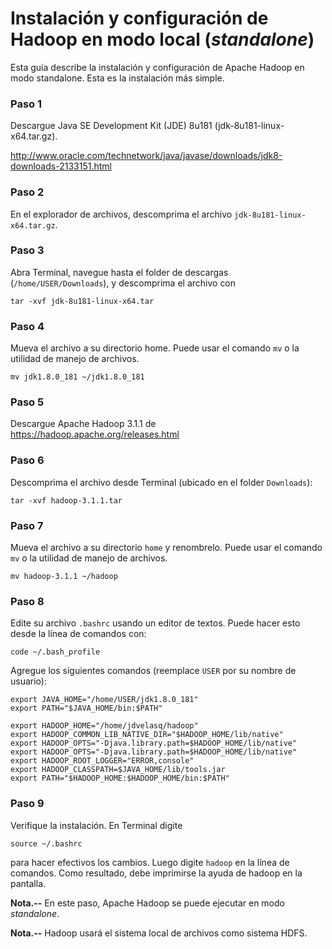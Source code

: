 # Instalación y configuración de Hadoop en modo local (*standalone*)


Esta guía describe la instalación y configuración  de Apache Hadoop en modo standalone. 
Esta es la instalación más simple.

### Paso 1

Descargue Java SE Development Kit (JDE) 8u181 (jdk-8u181-linux-x64.tar.gz). 

http://www.oracle.com/technetwork/java/javase/downloads/jdk8-downloads-2133151.html


### Paso 2

En el explorador de archivos, descomprima el archivo `jdk-8u181-linux-x64.tar.gz`.


### Paso 3

Abra Terminal, navegue hasta el folder de descargas (`/home/USER/Downloads`), y 
descomprima el archivo con

    tar -xvf jdk-8u181-linux-x64.tar


### Paso 4

Mueva el archivo a su directorio home. Puede usar el comando `mv` o la utilidad de 
manejo de archivos.

    mv jdk1.8.0_181 ~/jdk1.8.0_181

### Paso 5

Descargue Apache Hadoop 3.1.1 de https://hadoop.apache.org/releases.html


### Paso 6

Descomprima el archivo desde Terminal (ubicado en el folder `Downloads`):

    tar -xvf hadoop-3.1.1.tar
    
    
### Paso 7

Mueva el archivo a su directorio `home` y renombrelo. Puede usar el comando `mv` o la utilidad de 
manejo de archivos.

    mv hadoop-3.1.1 ~/hadoop


### Paso 8

Edite su archivo `.bashrc` usando un editor de textos. Puede hacer esto desde
la línea de comandos con:

    code ~/.bash_profile
    
Agregue los siguientes comandos (reemplace `USER` por su nombre de usuario):

    export JAVA_HOME="/home/USER/jdk1.8.0_181"
    export PATH="$JAVA_HOME/bin:$PATH"

    export HADOOP_HOME="/home/jdvelasq/hadoop"
    export HADOOP_COMMON_LIB_NATIVE_DIR="$HADOOP_HOME/lib/native"
    export HADOOP_OPTS="-Djava.library.path=$HADOOP_HOME/lib/native"
    export HADOOP_OPTS="-Djava.library.path=$HADOOP_HOME/lib/native"
    export HADOOP_ROOT_LOGGER="ERROR,console"
    export HADOOP_CLASSPATH=$JAVA_HOME/lib/tools.jar
    export PATH="$HADOOP_HOME:$HADOOP_HOME/bin:$PATH"


### Paso 9

Verifique la instalación. En Terminal digite 

    source ~/.bashrc

para hacer efectivos los cambios. Luego digite `hadoop` en la línea de comandos. 
Como resultado, debe imprimirse la ayuda de hadoop en la pantalla.


**Nota.--** En este paso, Apache Hadoop se puede ejecutar en modo *standalone*.

**Nota.--** Hadoop usará el sistema local de archivos como sistema HDFS.
